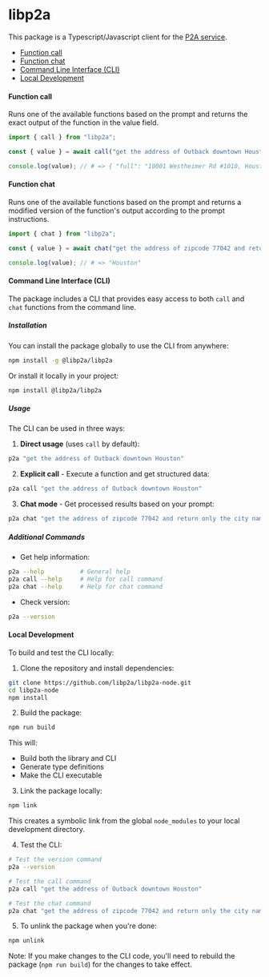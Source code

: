 # libp2a

This package is a Typescript/Javascript client for the [P2A service](https://p2a.telescope.chat/api/v1/docs).

* [Function call](#function-call)
* [Function chat](#function-chat)
* [Command Line Interface (CLI)](#command-line-interface-cli)
* [Local Development](#local-development)


#### Function call

Runs one of the available functions based on the prompt and returns the exact
output of the function in the value field.

```ts
import { call } from "libp2a";

const { value } = await call("get the address of Outback downtown Houston");

console.log(value); // # => { "full": "10001 Westheimer Rd #1010, Houston, TX 77042, USA", "postal_code": "77042", "street_name": "Westheimer Road", "complement": "1010", "neighborhood": "Westside", "city_name": "Houston", "state_name": "Texas", "state_code": "TX", "country_name": "United States", "country_code": "US" }
```

#### Function chat

Runs one of the available functions based on the prompt and returns a modified
version of the function's output according to the prompt instructions.

```ts
import { chat } from "libp2a";

const { value } = await chat("get the address of zipcode 77042 and return only the city name")

console.log(value); // # => "Houston"
```

#### Command Line Interface (CLI)

The package includes a CLI that provides easy access to both `call` and `chat` functions from the command line.

##### Installation

You can install the package globally to use the CLI from anywhere:

```bash
npm install -g @libp2a/libp2a
```

Or install it locally in your project:

```bash
npm install @libp2a/libp2a
```

##### Usage

The CLI can be used in three ways:

1. **Direct usage** (uses `call` by default):
```bash
p2a "get the address of Outback downtown Houston"
```

2. **Explicit call** - Execute a function and get structured data:
```bash
p2a call "get the address of Outback downtown Houston"
```

3. **Chat mode** - Get processed results based on your prompt:
```bash
p2a chat "get the address of zipcode 77042 and return only the city name"
```

##### Additional Commands

- Get help information:
```bash
p2a --help          # General help
p2a call --help     # Help for call command
p2a chat --help     # Help for chat command
```

- Check version:
```bash
p2a --version
```

#### Local Development

To build and test the CLI locally:

1. Clone the repository and install dependencies:
```bash
git clone https://github.com/libp2a/libp2a-node.git
cd libp2a-node
npm install
```

2. Build the package:
```bash
npm run build
```
This will:
- Build both the library and CLI
- Generate type definitions
- Make the CLI executable

3. Link the package locally:
```bash
npm link
```
This creates a symbolic link from the global `node_modules` to your local development directory.

4. Test the CLI:
```bash
# Test the version command
p2a --version

# Test the call command
p2a call "get the address of Outback downtown Houston"

# Test the chat command
p2a chat "get the address of zipcode 77042 and return only the city name"
```

5. To unlink the package when you're done:
```bash
npm unlink
```

Note: If you make changes to the CLI code, you'll need to rebuild the package (`npm run build`) for the changes to take effect.
